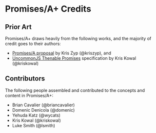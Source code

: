 # Promises/A+ Credits

## Prior Art

Promises/A+ draws heavily from the following works, and the majority of credit goes to their authors:

* [Promises/A proposal](http://wiki.commonjs.org/wiki/Promises/A) by Kris Zyp (@kriszyp), and
* [UncommonJS Thenable Promises](https://github.com/kriskowal/uncommonjs/blob/master/promises/specification.md) specification by Kris Kowal (@kriskowal)

## Contributors

The following people assembled and contributed to the concepts and content in Promises/A+:

* Brian Cavalier (@briancavalier)
* Domenic Denicola (@domenic)
* Yehuda Katz (@wycats)
* Kris Kowal (@kriskowal)
* Luke Smith (@lsmith)